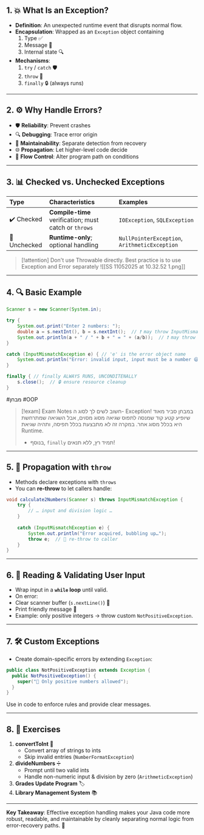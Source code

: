```table-of-contents
```
## 1. 💥 What Is an Exception?
-  **Definition**: An unexpected runtime event that disrupts normal flow.
-  **Encapsulation**: Wrapped as an `Exception` object containing  
	1. Type ✅  
	2. Message 📝  
	3. Internal state 🔍  
-  **Mechanisms**:  
	1. `try` / `catch` 🛡️  
	2. `throw` 🚀  
	3. `finally` 🔒 (always runs)

---

## 2. ⚙️ Why Handle Errors?
-  🛡️ **Reliability**: Prevent crashes  
-  🔍 **Debugging**: Trace error origin  
-  🔄 **Maintainability**: Separate detection from recovery  
-  🌐 **Propagation**: Let higher-level code decide  
-  🔀 **Flow Control**: Alter program path on conditions

---

## 3. 📊 Checked vs. Unchecked Exceptions

| Type         | Characteristics                                       | Examples                                      |
| :----------- | :---------------------------------------------------- | :-------------------------------------------- |
| ✔️ Checked   | **Compile-time** verification; must catch or `throws` | `IOException`, `SQLException`                 |
| 🚫 Unchecked | **Runtime-only**; optional handling                   | `NullPointerException`, `ArithmeticException` |
> [!attention]
> Don't use Throwable directly. Best practice is to use Exception and Error separately 
![[SS 11052025 at 10.32.52 1.png]]

---

## 4. 🔍 Basic Example

```java
Scanner s = new Scanner(System.in);

try {
	System.out.print("Enter 2 numbers: ");
	double a = s.nextInt(), b = s.nextInt();  // ❗ may throw InputMismatchException
	System.out.println(a + " / " + b + " = " + (a/b));  // ❗ may throw ArithmeticException
}

catch (InputMismatchException e) { // 'e' is the error object name
	System.out.println("Error: invalid input, input must be a number 😅");
}

finally { // finally ALWAYS RUNS, UNCONDITENALLY
	s.close();  // 🔒 ensure resource cleanup
}
```
#מבחן #OOP
> [!exam] Exam Notes
> חשוב לשים לך לסוג ה- Exception! במבחן סביר מאוד שיופיע קטע קוד שמנסה לתפוס שגיאה מסוג מסוים, אבל השגיאה שמתרחשת היא בכלל מסוג אחר. במקרה זה לא מתבצעת בכלל תפיסה, ותהיה שגיאת Runtime.
> - בנוסף, `finally` תמיד רץ, ללא תנאים!

---

## 5. 🚀 Propagation with `throw`
-  Methods declare exceptions with `throws`  
-  You can **re-throw** to let callers handle:

```java
void calculate2Numbers(Scanner s) throws InputMismatchException {
	try {
	    // … input and division logic …
	}
  
	catch (InputMismatchException e) {
	    System.out.println("Error acquired, bubbling up…");
	    throw e;  // 🔄 re-throw to caller
	}
}
```

---

## 6. 🔄 Reading & Validating User Input
-  Wrap input in a **`while` loop** until valid.  
-  On error:  
  - Clear scanner buffer (`s.nextLine()`) 🧹  
  - Print friendly message 🙏  
-  Example: only positive integers → throw custom `NotPositiveException`.

---

## 7. 🛠️ Custom Exceptions
-  Create domain-specific errors by extending `Exception`:

```java
public class NotPositiveException extends Exception {
  public NotPositiveException() {
    super("🚫 Only positive numbers allowed");
  }
}
```

Use in code to enforce rules and provide clear messages.

---

## 8. 🎯 Exercises
1. **convertToInt** 🔢  
   - Convert array of strings to ints  
   - Skip invalid entries (`NumberFormatException`)  
2. **divideNumbers** ➗  
   - Prompt until two valid ints  
   - Handle non-numeric input & division by zero (`ArithmeticException`)  
3. **Grades Update Program** 🏷️  
4. **Library Management System** 📚  

---

**Key Takeaway**: Effective exception handling makes your Java code more robust, readable, and maintainable by cleanly separating normal logic from error-recovery paths. 🎉

